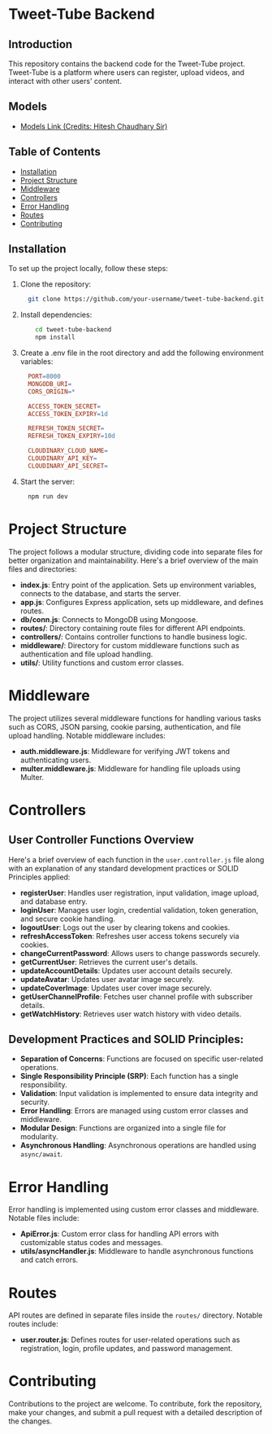 # Tweet-Tube Backend

## Introduction

This repository contains the backend code for the Tweet-Tube project. Tweet-Tube is a platform where users can register, upload videos, and interact with other users' content.

## Models

- [Models Link (Credits: Hitesh Chaudhary Sir)](https://app.eraser.io/workspace/YtPqZ1VogxGy1jzIDkzj)

## Table of Contents

- [Installation](#installation)
- [Project Structure](#project-structure)
- [Middleware](#middleware)
- [Controllers](#controllers)
- [Error Handling](#error-handling)
- [Routes](#routes)
- [Contributing](#contributing)

## Installation

To set up the project locally, follow these steps:

1. Clone the repository:
   ```bash
     git clone https://github.com/your-username/tweet-tube-backend.git
   ```
2. Install dependencies:

   ```bash
       cd tweet-tube-backend
       npm install
   ```

3. Create a .env file in the root directory and add the following environment variables:

   ```makefile
     PORT=8000
     MONGODB_URI=
     CORS_ORIGIN=*

     ACCESS_TOKEN_SECRET=
     ACCESS_TOKEN_EXPIRY=1d

     REFRESH_TOKEN_SECRET=
     REFRESH_TOKEN_EXPIRY=10d

     CLOUDINARY_CLOUD_NAME=
     CLOUDINARY_API_KEY=
     CLOUDINARY_API_SECRET=
   ```

4. Start the server:
   ```bash
     npm run dev
   ```

# Project Structure

The project follows a modular structure, dividing code into separate files for better organization and maintainability. Here's a brief overview of the main files and directories:

- **index.js**: Entry point of the application. Sets up environment variables, connects to the database, and starts the server.
- **app.js**: Configures Express application, sets up middleware, and defines routes.
- **db/conn.js**: Connects to MongoDB using Mongoose.
- **routes/**: Directory containing route files for different API endpoints.
- **controllers/**: Contains controller functions to handle business logic.
- **middleware/**: Directory for custom middleware functions such as authentication and file upload handling.
- **utils/**: Utility functions and custom error classes.

# Middleware

The project utilizes several middleware functions for handling various tasks such as CORS, JSON parsing, cookie parsing, authentication, and file upload handling. Notable middleware includes:

- **auth.middleware.js**: Middleware for verifying JWT tokens and authenticating users.
- **multer.middleware.js**: Middleware for handling file uploads using Multer.

# Controllers

## User Controller Functions Overview

Here's a brief overview of each function in the `user.controller.js` file along with an explanation of any standard development practices or SOLID Principles applied:

- **registerUser**: Handles user registration, input validation, image upload, and database entry.
- **loginUser**: Manages user login, credential validation, token generation, and secure cookie handling.
- **logoutUser**: Logs out the user by clearing tokens and cookies.
- **refreshAccessToken**: Refreshes user access tokens securely via cookies.
- **changeCurrentPassword**: Allows users to change passwords securely.
- **getCurrentUser**: Retrieves the current user's details.
- **updateAccountDetails**: Updates user account details securely.
- **updateAvatar**: Updates user avatar image securely.
- **updateCoverImage**: Updates user cover image securely.
- **getUserChannelProfile**: Fetches user channel profile with subscriber details.
- **getWatchHistory**: Retrieves user watch history with video details.

## Development Practices and SOLID Principles:

- **Separation of Concerns**: Functions are focused on specific user-related operations.
- **Single Responsibility Principle (SRP)**: Each function has a single responsibility.
- **Validation**: Input validation is implemented to ensure data integrity and security.
- **Error Handling**: Errors are managed using custom error classes and middleware.
- **Modular Design**: Functions are organized into a single file for modularity.
- **Asynchronous Handling**: Asynchronous operations are handled using `async/await`.

# Error Handling

Error handling is implemented using custom error classes and middleware. Notable files include:

- **ApiError.js**: Custom error class for handling API errors with customizable status codes and messages.
- **utils/asyncHandler.js**: Middleware to handle asynchronous functions and catch errors.

# Routes

API routes are defined in separate files inside the `routes/` directory. Notable routes include:

- **user.router.js**: Defines routes for user-related operations such as registration, login, profile updates, and password management.

# Contributing

Contributions to the project are welcome. To contribute, fork the repository, make your changes, and submit a pull request with a detailed description of the changes.
